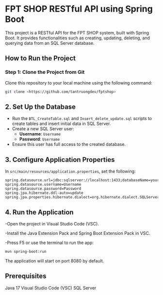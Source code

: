# FPT SHOP RESTful API using Spring Boot

This project is a RESTful API for the FPT SHOP system, built with Spring Boot. It provides functionalities such as creating, updating, deleting, and querying data from an SQL Server database.

## How to Run the Project

### Step 1: Clone the Project from Git

Clone this repository to your local machine using the following command:

```bash
git clone <https://github.com/tantruongdev/fptshop>
```

## 2. Set Up the Database

- Run the `BTL_CreateTable.sql` and `Insert_delete_update.sql` scripts to create tables and insert initial data in SQL Server.
- Create a new SQL Server user:
  - **Username**: `Username`
  - **Password**: `Username`
- Ensure this user has full access to the created database.

## 3. Configure Application Properties

In `src/main/resources/application.properties`, set the following:

```properties
spring.datasource.url=jdbc:sqlserver://localhost:1433;databaseName=your_database_name
spring.datasource.username=Username
spring.datasource.password=Password
spring.jpa.hibernate.ddl-auto=update
spring.jpa.properties.hibernate.dialect=org.hibernate.dialect.SQLServerDialect
```

## 4. Run the Application
-Open the project in Visual Studio Code (VSC).

-Install the Java Extension Pack and Spring Boot Extension Pack in VSC.

-Press F5 or use the terminal to run the app:

```bash
mvn spring-boot:run
```

The application will start on port 8080 by default.

## Prerequisites
Java 17
Visual Studio Code (VSC)
SQL Server